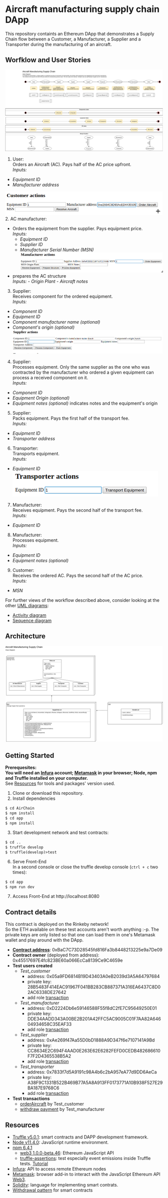 # Aircraft manufacturing supply chain DApp

This repository containts an Ethereum DApp that demonstrates a Supply Chain flow between a Customer, a Manufacturer, a Supplier and a Transporter during the manufacturing of an aircraft.  

## Worfklow and User Stories
![State diagram](./UML/AC_SupplyChain_StateDiagram.png)
1. User:  
Orders an Aircraft (AC). Pays half of the AC price upfront.  
*Inputs:*  
  - *Equipment ID*
  - *Manufacturer address*  

![Customer menu](./screenshots/customer_menu.png)
2. AC manufacturer:
  * Orders the equipment from the supplier. Pays equipment price.  
  *Inputs:*  
    - *Equipment ID*
    - *Supplier ID*
    - *Manufacturer Serial Number (MSN)*  
![Manufacturer menu](./screenshots/manufacturer_menu.png)
  *  prepares the AC structure  
  *Inputs:*
    - *Origin Plant*
    - *Aircraft notes*
3. Supplier:  
Receives component for the ordered equipment.  
*Inputs:*
  - *Component ID*
  - *Equipment ID*
  - *Component manufacturer name (optional)*
  - *Component's origin (optional)*  
![Supplier menu](./screenshots/supplier_menu.png)
4. Supplier:  
Processes equipment. Only the same supplier as the one who was contracted by the manufacturer who ordered a given equipment can process a received component on it.  
*Inputs:*
  - *Component ID*
  - *Equipment Origin (optional)*
  - *Equipment notes (optional)*
indicates notes and the equipment's origin
5. Supplier:  
Packs equipment. Pays the first half of the transport fee.  
*Inputs:*
  - *Equipment ID*
  - *Transporter address*
6. Transporter:  
Transports equipment.  
*Inputs:*
  - *Equipment ID*  
![Transporter menu](./screenshots/transporter_menu.png)
7. Manufacturer:  
Receives equipment. Pays the second half of the transport fee.  
*Inputs:*
  - *Equipment ID*
8. Manufacturer:  
Processes equipment.  
*Inputs:*
  - *Equipment ID*
  - *Equipment notes (optional)*
9. Customer:  
Receives the ordered AC. Pays the second half of the AC price.  
*Inputs:*
  - *MSN*

For further views of the workflow described above, consider looking at the other [UML diagrams](./UML):
- [Activity diagram](./UML/AC_SupplyChain_ActivityDiagram.png)
- [Sequence diagram](./images/UML/AC_SupplyChain_SequenceDiagram.png)

## Architecture
![Class diagram](./UML/AC_SupplyChain_ClassDiagram.png)

## Getting Started
**Prerequesites:  
You will need an [Infura](https://infura.io/) account; [Metamask](https://metamask.io/) in your browser; Node, npm and Truffle installed on your computer.**  
See [Resources](#resources) for tools and packages' version used.

1. Clone or download this repository.
2. Install dependencies
```
$ cd AirChain
$ npm install
$ cd app
$ npm install
```
3. Start development network and test contracts:
```
$ cd ..
$ truffle develop
$ truffle(develop)>test
```
6. Serve Front-End  
In a second console or close the truffle develop console (`ctrl + c` two times):
```
$ cd app
$ npm run dev
```
7. Access Front-End at http://localhost:8080

## Contract details
This contract is deployed on the Rinkeby network!  
So the ETH available on these test accounts aren't worth anything :-p. The private keys are only listed so that one can load them in one's Metamask wallet and play around with the DApp.
- [**Contract address**](https://rinkeby.etherscan.io/address/0xbac7c73d28545fd816fa3b8448213225e9a7de09): 0xBaC7C73D28545fd816Fa3b8448213225e9a7De09
- **Contract owner** (deployed from address): 0x45517697E4fc823BE60a066EcCa8139Ce9C4659e
- **Test users created**  
  - *Test_customer*
    - address: 0x05a9FD6814B19D43403A0eB2039d3A5A64797684
    - private key: 28B5483F414EAC91967F041BB283CB887371A316EA6437C8D02AC6338DE27642
    - add role [transaction](https://rinkeby.etherscan.io/tx/0x9e2e4736bbe22f8e2e2e3531b3c0729d6cd943b4df1247a3d9db55592c5bd679)
  - *Test_manufacturer*
    - address: 0xD2224Db6e59146588F55f8dC2fE7C95649250E01
    - private key: DDE34AADD343A00BE2B201A42FFC5AC9005C01F7AA82A64604934658C35EAF33
    - add role [transaction](https://rinkeby.etherscan.io/tx/0x633f559c67b604a43a0d12b6f47446126158e9699ee6f9d03c821fd2767d6655)
  - *Test_supplier*
    - address: 0xAe269f47Aa55D0bD1888A9D347f6e7107141A9Bd
    - private key: CC8634E2C694F4AAD0E263E62E6282FEFD0CEDB482686610F7F2D4365538B5A2
    - add role [transaction](https://rinkeby.etherscan.io/tx/0x8836f9e8454b252a624f4525061304bfb20a31b2852d7ec8641e69e3f30740b0)
  - *Test_transporter*
    - address: 0x7833f7d5A9191c98A4b6c2bA957eA77d9DD6AeCa
    - private key: A38F9C1331B522B469B77A5A8A913FF0173771A10B938F527E29BA187E9768C6
    - add role [transaction](https://rinkeby.etherscan.io/tx/0x6833c17906d074fbffbc098d2eceb20214692cb2475028e638f5b715f495de4e)
- **Test transactions**
  - [orderAircraft](https://rinkeby.etherscan.io/tx/0x39687ce22948cb4ac43d2d6e44c3eff2ba5593091deb9958133d87c14d2e3d4c) by Test_customer
  - [withdraw payment](https://rinkeby.etherscan.io/tx/0xdc15c6fd0762caeb769cb56cb32663c62ea11c9eccafcde4ca2490dc1dad95dc) by Test_manufacturer

## Resources
- [Truffle v5.0.1](https://www.truffleframework.com/): smart contracts and DAPP development framework.
- [Node v11.4.0](https://nodejs.org/en/): JavaScript runtime environment.
- [npm 6.4.1](https://www.npmjs.com/get-npm)
  - [web3 1.0.0-beta.46](https://www.npmjs.com/package/web3): Ethereum JavaScript API
  - [truffle-assertions](https://www.npmjs.com/package/truffle-assertions): test especially event emissions inside Truffle tests. [Tutorial](https://kalis.me/check-events-solidity-smart-contract-test-truffle/)
- [Infura](https://infura.io/): API to access remote Ethereum nodes
- [Metamask](https://metamask.io/): browser add-in to interact with the JavaScript Ethereum API [Web3](https://github.com/ethereum/web3.js/).
- [Solidity](https://github.com/ethereum/solidity): language for implementing smart contrats.
- [Withdrawal pattern](https://solidity.readthedocs.io/en/v0.4.24/common-patterns.html#withdrawal-from-contracts) for smart contracts
